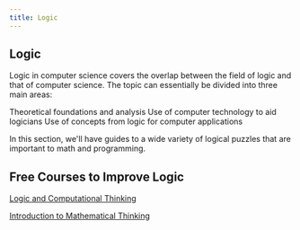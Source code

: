 ```yaml
---
title: Logic
---
```

## Logic

Logic in computer science covers the overlap between the field of logic and that of computer science. The topic can essentially be divided into three main areas:

Theoretical foundations and analysis
Use of computer technology to aid logicians
Use of concepts from logic for computer applications

In this section, we'll have guides to a wide variety of logical puzzles that are important to math and programming.

## Free Courses to Improve Logic 
[Logic and Computational Thinking](https://www.edx.org/course/logic-and-computational-thinking-1)

[Introduction to Mathematical Thinking](https://www.coursera.org/learn/mathematical-thinking)
